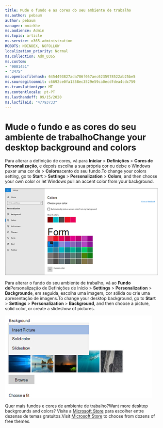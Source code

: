 ```yaml
---
title: Mude o fundo e as cores do seu ambiente de trabalho
ms.author: pebaum
author: pebaum
manager: mnirkhe
ms.audience: Admin
ms.topic: article
ms.service: o365-administration
ROBOTS: NOINDEX, NOFOLLOW
localization_priority: Normal
ms.collection: Adm_O365
ms.custom:
- "9001451"
- "3475"
ms.openlocfilehash: 6454493827ada786f057aec6235978522ab25be5
ms.sourcegitcommit: c6692ce0fa1358ec3529e59ca0ecdfdea4cdc759
ms.translationtype: MT
ms.contentlocale: pt-PT
ms.lasthandoff: 09/15/2020
ms.locfileid: "47793733"
---
```

# <a name="change-your-desktop-background-and-colors"></a><span data-ttu-id="52e83-102">Mude o fundo e as cores do seu ambiente de trabalho</span><span class="sxs-lookup"><span data-stu-id="52e83-102">Change your desktop background and colors</span></span>

<span data-ttu-id="52e83-103">Para alterar a definição de cores, vá para **Iniciar**  >  **Definições**  >  **Cores de Personalização**, e depois escolha a sua própria cor ou deixe o Windows puxar uma cor de  >  **Colors**acento do seu fundo.</span><span class="sxs-lookup"><span data-stu-id="52e83-103">To change your colors setting, go to **Start** > **Settings** > **Personalization** > **Colors**, and then choose your own color or let Windows pull an accent color from your background.</span></span>

![Personalize as suas cores no Windows.](media/windows-personalization-colors.png)

<span data-ttu-id="52e83-105">Para alterar o fundo do seu ambiente de trabalho, vá ao **Fundo de**Personalização de Definições de Início  >  **Settings**  >  **Personalization**  >  **Background**e, em seguida, escolha uma imagem, cor sólida ou crie uma apresentação de imagens.</span><span class="sxs-lookup"><span data-stu-id="52e83-105">To change your desktop background, go to **Start** > **Settings** > **Personalization** > **Background**, and then choose a picture, solid color, or create a slideshow of pictures.</span></span> 

![Altere o fundo de ambiente de trabalho do Windows.](media/windows-desktop-background.png)

<span data-ttu-id="52e83-107">Quer mais fundos e cores de ambiente de trabalho?</span><span class="sxs-lookup"><span data-stu-id="52e83-107">Want more desktop backgrounds and colors?</span></span> <span data-ttu-id="52e83-108">Visite a [Microsoft Store](https://www.microsoft.com/store/collections/windowsthemes) para escolher entre dezenas de temas gratuitos.</span><span class="sxs-lookup"><span data-stu-id="52e83-108">Visit [Microsoft Store](https://www.microsoft.com/store/collections/windowsthemes) to choose from dozens of free themes.</span></span>
